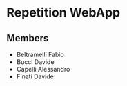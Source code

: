 # Repetition WebApp

## Members

- Beltramelli Fabio
- Bucci Davide
- Capelli Alessandro
- Finati Davide
